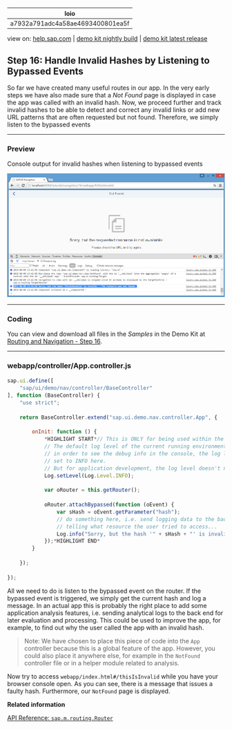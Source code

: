 | loio |
| -----|
| a7932a791adc4a58ae4693400801ea5f |

<div id="loio">

view on: [help.sap.com](https://help.sap.com/viewer/DRAFT/3237636b137e43519a20ad5513c49ccb/latest/en-US/a7932a791adc4a58ae4693400801ea5f.html) | [demo kit nightly build](https://openui5nightly.hana.ondemand.com/#/topic/a7932a791adc4a58ae4693400801ea5f) | [demo kit latest release](https://openui5.hana.ondemand.com/#/topic/a7932a791adc4a58ae4693400801ea5f)</div>
<!-- loioa7932a791adc4a58ae4693400801ea5f -->

## Step 16: Handle Invalid Hashes by Listening to Bypassed Events

So far we have created many useful routes in our app. In the very early steps we have also made sure that a *Not Found* page is displayed in case the app was called with an invalid hash. Now, we proceed further and track invalid hashes to be able to detect and correct any invalid links or add new URL patterns that are often requested but not found. Therefore, we simply listen to the bypassed events

***

### Preview

   
  
Console output for invalid hashes when listening to bypassed events<a name="loioa7932a791adc4a58ae4693400801ea5f__fig_r1j_pst_mr"/>

 ![](loio6f2e76a0c5dc476ba8381865a06748c9_HiRes.png "Console output for invalid hashes when listening to bypassed events") 

***

### Coding

You can view and download all files in the *Samples* in the Demo Kit at [Routing and Navigation - Step 16](https://openui5.hana.ondemand.com/explored.html#/sample/sap.ui.core.tutorial.navigation.16/preview).

***

### webapp/controller/App.controller.js

``` js
sap.ui.define([
	"sap/ui/demo/nav/controller/BaseController"
], function (BaseController) {
	"use strict";

	return BaseController.extend("sap.ui.demo.nav.controller.App", {

		onInit: function () {
			*HIGHLIGHT START*// This is ONLY for being used within the tutorial.
			// The default log level of the current running environment may be higher than INFO,
			// in order to see the debug info in the console, the log level needs to be explicitly
			// set to INFO here.
			// But for application development, the log level doesn't need to be set again in the code.
			Log.setLevel(Log.Level.INFO);

			var oRouter = this.getRouter();

			oRouter.attachBypassed(function (oEvent) {
				var sHash = oEvent.getParameter("hash");
				// do something here, i.e. send logging data to the backend for analysis
				// telling what resource the user tried to access...
				Log.info("Sorry, but the hash '" + sHash + "' is invalid.", "The resource was not found.");
			});*HIGHLIGHT END*
		}

	});

});
```

All we need to do is listen to the bypassed event on the router. If the bypassed event is triggered, we simply get the current hash and log a message. In an actual app this is probably the right place to add some application analysis features, i.e. sending analytical logs to the back end for later evaluation and processing. This could be used to improve the app, for example, to find out why the user called the app with an invalid hash.

> Note:
> We have chosen to place this piece of code into the `App` controller because this is a global feature of the app. However, you could also place it anywhere else, for example in the `NotFound` controller file or in a helper module related to analysis.
> 
> 

Now try to access `webapp/index.html#/thisIsInvalid` while you have your browser console open. As you can see, there is a message that issues a faulty hash. Furthermore, our `NotFound` page is displayed.

**Related information**  


[API Reference: `sap.m.routing.Router`](https://openui5.hana.ondemand.com/#docs/api/symbols/sap.m.routing.Router.html)

